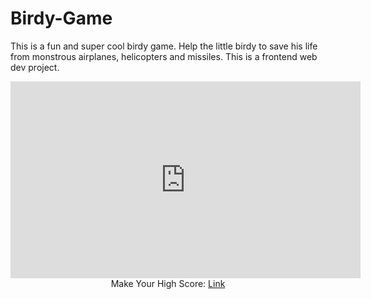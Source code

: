 # Birdy-Game
This is a fun and super cool birdy game. Help the little birdy to save his life from monstrous airplanes, helicopters and missiles. This is a frontend web dev project. 
<p align="center">
  <iframe width="560" height="315" src="https://www.youtube.com/embed/38bglKpBDng?start=16" title="YouTube video player" frameborder="0" allow="accelerometer; autoplay; clipboard-write; encrypted-media; gyroscope; picture-in-picture" allowfullscreen></iframe><br>
  Make Your High Score: <a href="https://sleepy-forest-37162.herokuapp.com/" > Link </a>
  
</p>
